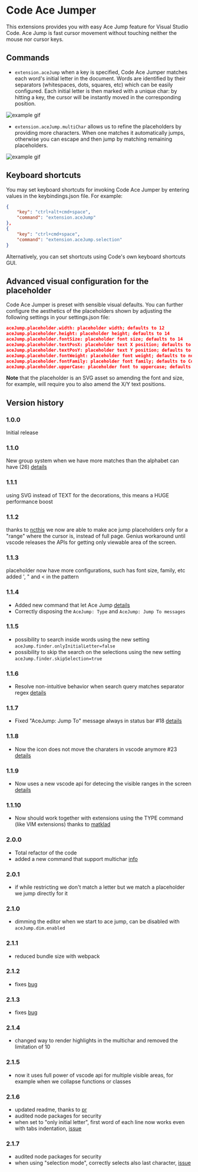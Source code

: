 # Code Ace Jumper

This extensions provides you with easy Ace Jump feature for Visual Studio Code. Ace Jump is fast cursor movement without touching neither the mouse nor cursor keys.

## Commands

- `extension.aceJump` when a key is specified, Code Ace Jumper matches each word's initial letter in the document. Words are identified by their separators (whitespaces, dots, squares, etc) which can be easily configured. Each initial letter is then marked with a unique char: by hitting a key, the cursor will be instantly moved in the corresponding position.

![example gif](https://media.giphy.com/media/l0HlFPNndZgxEHV6w/source.gif)

- `extension.aceJump.multiChar` allows us to refine the placeholders by providing more characters. When one matches it automatically jumps, otherwise you can escape and then jump by matching remaining placeholders.

![example gif](https://user-images.githubusercontent.com/2300328/53043799-17ad7e80-3468-11e9-993e-9d425a9801e8.gif)

## Keyboard shortcuts
You may set keyboard shortcuts for invoking Code Ace Jumper by entering values in the keybindings.json file. For example:

```json
{
    "key": "ctrl+alt+cmd+space",
    "command": "extension.aceJump"
},
{
    "key": "ctrl+cmd+space",
    "command": "extension.aceJump.selection"
}
```

Alternatively, you can set shortcuts using Code's own keyboard shortcuts GUI.

## Advanced visual configuration for the placeholder
Code Ace Jumper is preset with sensible visual defaults. You can further configure the aesthetics of the placeholders shown by adjusting the following settings in your settings.json file:

```json
aceJump.placeholder.width: placeholder width; defaults to 12
aceJump.placeholder.height: placeholder height; defaults to 14
aceJump.placeholder.fontSize: placeholder font size; defaults to 14
aceJump.placeholder.textPosX: placeholder text X position; defaults to 2
aceJump.placeholder.textPosY: placeholder text Y position; defaults to 12
aceJump.placeholder.fontWeight: placeholder font weight; defaults to normal
aceJump.placeholder.fontFamily: placeholder font family; defaults to Consolas
aceJump.placeholder.upperCase: placeholder font to uppercase; defaults to false
```

__Note__ that the placeholder is an SVG asset so amending the font and size, for example, will require you to also amend the X/Y text positions.

## Version history

### 1.0.0

Initial release

### 1.1.0

New group system when we have more matches than the alphabet can have (26) [details](https://github.com/lucax88x/CodeAceJumper/issues/6)

### 1.1.1

using SVG instead of TEXT for the decorations, this means a HUGE performance boost

### 1.1.2

thanks to [ncthis](https://github.com/lucax88x/CodeAceJumper/pull/8) we now are able to make ace jump placeholders only for a "range" where the cursor is, instead of full page. Genius workaround until vscode releases the APIs for getting only viewable area of the screen.

### 1.1.3

placeholder now have more configurations, such has font size, family, etc
added ', " and < in the pattern

### 1.1.4

- Added new command that let Ace Jump [details](https://github.com/lucax88x/CodeAceJumper/issues/6)
- Correctly disposing the `AceJump: Type` and `AceJump: Jump To messages`

### 1.1.5

- possibility to search inside words using the new setting `aceJump.finder.onlyInitialLetter=false`
- possibility to skip the search on the selections using the new setting `aceJump.finder.skipSelection=true`

### 1.1.6

- Resolve non-intuitive behavior when search query matches separator regex [details](https://github.com/lucax88x/CodeAceJumper/pull/20)

### 1.1.7

- Fixed "AceJump: Jump To" message always in status bar #18 [details](https://github.com/lucax88x/CodeAceJumper/issues/18)

### 1.1.8

- Now the icon does not move the charaters in vscode anymore #23 [details](https://github.com/lucax88x/CodeAceJumper/issues/23)

### 1.1.9

- Now uses a new vscode api for detecing the visible ranges in the screen [details](https://github.com/lucax88x/CodeAceJumper/issues/5)

### 1.1.10

- Now should work together with extensions using the TYPE command (like VIM extensions) thanks to [matklad](https://github.com/lucax88x/CodeAceJumper/pull/25)

### 2.0.0

- Total refactor of the code
- added a new command that support multichar [info](https://github.com/lucax88x/CodeAceJumper/issues/21)

### 2.0.1

- if while restricting we don't match a letter but we match a placeholder we jump directly for it

### 2.1.0

- dimming the editor when we start to ace jump, can be disabled with `aceJump.dim.enabled`

### 2.1.1

- reduced bundle size with webpack

### 2.1.2

- fixes [bug](https://github.com/lucax88x/CodeAceJumper/issues/29)

### 2.1.3

- fixes [bug](https://github.com/lucax88x/CodeAceJumper/issues/30)

### 2.1.4

- changed way to render highlights in the multichar and removed the limitation of 10

### 2.1.5

- now it uses full power of vscode api for multiple visible areas, for example when we collapse functions or classes

### 2.1.6

- updated readme, thanks to [pr](https://github.com/lucax88x/CodeAceJumper/pull/35)
- audited node packages for security
- when set to "only initial letter", first word of each line now works even with tabs indentation, [issue](https://github.com/lucax88x/CodeAceJumper/issues/33)

### 2.1.7

- audited node packages for security
- when using "selection mode", correctly selects also last character, [issue](https://github.com/lucax88x/CodeAceJumper/issues/108)
